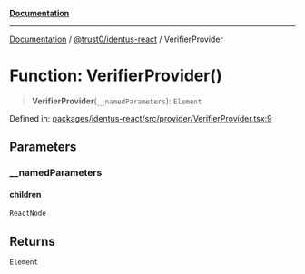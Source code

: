 [**Documentation**](../../../README.md)

***

[Documentation](../../../README.md) / [@trust0/identus-react](../README.md) / VerifierProvider

# Function: VerifierProvider()

> **VerifierProvider**(`__namedParameters`): `Element`

Defined in: [packages/identus-react/src/provider/VerifierProvider.tsx:9](https://github.com/trust0-project/identus/blob/a6691e588219d32de5fbabc2f0f2392caeb94cf4/packages/identus-react/src/provider/VerifierProvider.tsx#L9)

## Parameters

### \_\_namedParameters

#### children

`ReactNode`

## Returns

`Element`
